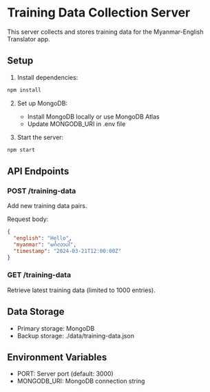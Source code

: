 # Training Data Collection Server

This server collects and stores training data for the Myanmar-English Translator app.

## Setup

1. Install dependencies:
```bash
npm install
```

2. Set up MongoDB:
   - Install MongoDB locally or use MongoDB Atlas
   - Update MONGODB_URI in .env file

3. Start the server:
```bash
npm start
```

## API Endpoints

### POST /training-data
Add new training data pairs.

Request body:
```json
{
  "english": "Hello",
  "myanmar": "မင်္ဂလာပါ",
  "timestamp": "2024-03-21T12:00:00Z"
}
```

### GET /training-data
Retrieve latest training data (limited to 1000 entries).

## Data Storage
- Primary storage: MongoDB
- Backup storage: ./data/training-data.json

## Environment Variables
- PORT: Server port (default: 3000)
- MONGODB_URI: MongoDB connection string 